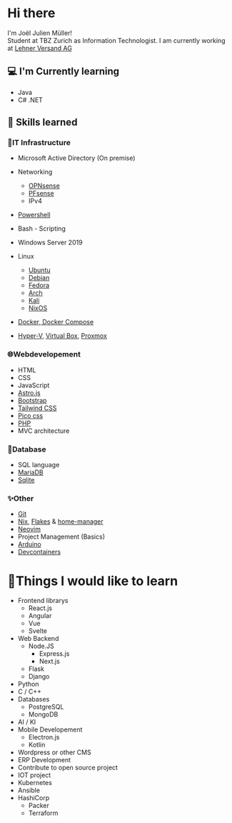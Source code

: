 # Hi there

I'm Joël Julien Müller!  
Student at TBZ Zurich as Information Technologist.
I am currently working at [Lehner Versand AG](https://lehner-versand.ch)

## 💻 I'm Currently learning 
- Java
- C# .NET

## 💯 Skills learned

### 🔧IT Infrastructure
- Microsoft Active Directory (On premise)
- Networking
    - [OPNsense](https://opnsense.org)
    - [PFsense](https://www.pfsense.org)
    - IPv4    
- [Powershell](https://learn.microsoft.com/en-us/powershell)
- Bash - Scripting
- Windows Server 2019
- Linux
    - [Ubuntu](https://ubuntu.com)
    - [Debian](https://www.debian.org) 
    - [Fedora](https://fedoraproject.org/) 
    - [Arch](https://archlinux.org)
    - [Kali](https://www.kali.org)
    - [NixOS](https://nixos.org)
 
- [Docker, Docker Compose](https://www.docker.com)
- [Hyper-V](https://learn.microsoft.com/en-us/virtualization/hyper-v-on-windows/about/), [Virtual Box](https://www.virtualbox.org), [Proxmox](https://www.proxmox.com/en/)

### 🌐Webdevelopement
- HTML
- CSS
- JavaScript
- [Astro.js](https://astro.build/)
- [Bootstrap](https://getbootstrap.com)
- [Tailwind CSS](https://tailwindcss.com/)
- [Pico css](https://picocss.com)
- [PHP](https://www.php.net)
- MVC architecture 

### 💾Database
- SQL language
- [MariaDB](https://mariadb.org)
- [Sqlite](https://www.sqlite.org)

### ✨Other
- [Git](https://git-scm.com/)
- [Nix](https://search.nixos.org/packages), [Flakes](https://nixos.wiki/wiki/Flakes) & [home-manager](https://nixos.wiki/wiki/Home_Manager)
- [Neovim](https://neovim.io/) 
- Project Management (Basics)
- [Arduino](https://www.arduino.cc)
- [Devcontainers](https://containers.dev/)

# 👀Things I would like to learn
- Frontend librarys
    - React.js
    - Angular
    - Vue
    - Svelte
- Web Backend
    - Node.JS
        - Express.js
        - Next.js
    - Flask
    - Django
- Python
- C / C++ 
- Databases
    - PostgreSQL
    - MongoDB
- AI / KI
- Mobile Developement
    - Electron.js
    - Kotlin
- Wordpress or other CMS
- ERP Development
- Contribute to open source project
- IOT project
- Kubernetes 
- Ansible 
- HashiCorp
    - Packer
    - Terraform
<!---
jojomueller05/jojomueller05 is a ✨ special ✨ repository because its `README.md` (this file) appears on your GitHub profile.
You can click the Preview link to take a look at your changes.

_"It works on my machine..."_
--->
